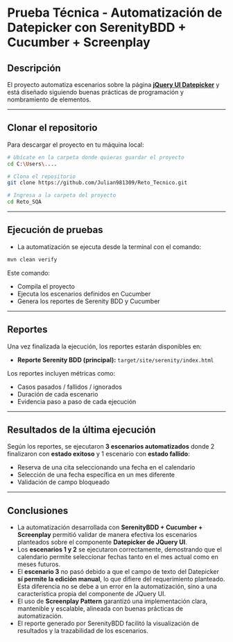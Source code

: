 # Prueba Técnica - Automatización de Datepicker con SerenityBDD + Cucumber + Screenplay

## Descripción

El proyecto automatiza escenarios sobre la página **[jQuery UI Datepicker](https://jqueryui.com/datepicker/)** y está diseñado siguiendo buenas prácticas de programación y nombramiento de elementos.

-----------------------
##  Clonar el repositorio

Para descargar el proyecto en tu máquina local:

```bash
# Ubícate en la carpeta donde quieras guardar el proyecto
cd C:\Users\....

# Clona el repositorio
git clone https://github.com/Julian981309/Reto_Tecnico.git

# Ingresa a la carpeta del proyecto
cd Reto_SQA
```

----------------------

## Ejecución de pruebas
- La automatización se ejecuta desde la terminal con el comando:

```bash
mvn clean verify
```

Este comando: 
- Compila el proyecto
- Ejecuta los escenarios definidos en Cucumber
- Genera los reportes de Serenity BDD y Cucumber

----------------------

##  Reportes

Una vez finalizada la ejecución, los reportes estarán disponibles en:

-   **Reporte Serenity BDD (principal):**
    `target/site/serenity/index.html`

Los reportes incluyen métricas como: 
- Casos pasados / fallidos / ignorados
- Duración de cada escenario
- Evidencia paso a paso de cada ejecución

---------------------------

##  Resultados de la última ejecución

Según los reportes, se ejecutaron **3 escenarios automatizados** donde 2 
finalizaron con **estado exitoso** y 1 escenario con **estado fallido**:

-   Reserva de una cita seleccionando una fecha en el calendario 
-   Selección de una fecha específica en un mes diferente
-   Validación de campo bloqueado


---------------------

##  Conclusiones

- La automatización desarrollada con **SerenityBDD + Cucumber + Screenplay** permitió validar de manera efectiva los escenarios planteados sobre el componente **Datepicker de JQuery UI**.  
- Los **escenarios 1 y 2** se ejecutaron correctamente, demostrando que el calendario permite seleccionar fechas tanto en el mes actual como en meses futuros.  
- El **escenario 3** no pasó debido a que el campo de texto del Datepicker **sí permite la edición manual**, lo que difiere del requerimiento planteado. Esta diferencia no se debe a un error en la automatización, sino a una característica propia del componente de JQuery UI.  
- El uso de **Screenplay Pattern** garantizó una implementación clara, mantenible y escalable, alineada con buenas prácticas de automatización.  
- El reporte generado por SerenityBDD facilitó la visualización de resultados y la trazabilidad de los escenarios.  




